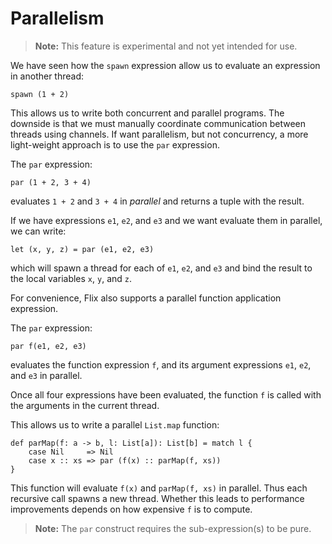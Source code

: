 # Parallelism

> **Note:** This feature is experimental and not yet intended for use.

We have seen how the `spawn` expression allow us to evaluate an expression in another thread:

```flix
spawn (1 + 2)
```

This allows us to write both concurrent and parallel programs. 
The downside is that we must manually coordinate communication between threads using channels. 
If want parallelism, but not concurrency, a more light-weight approach is to use the `par` expression.

The `par` expression:

```flix
par (1 + 2, 3 + 4)
```

evaluates `1 + 2` and `3 + 4` in *parallel* and returns a tuple with the result. 

If we have expressions `e1`, `e2`, and `e3` and we want evaluate them in parallel, we can write:

```flix
let (x, y, z) = par (e1, e2, e3)
```

which will spawn a thread for each of `e1`, `e2`, and `e3` and bind the result to the local variables `x`, `y`, and `z`.

For convenience, Flix also supports a parallel function application expression.

The `par` expression:

```flix
par f(e1, e2, e3)
```

evaluates the function expression `f`, and its argument expressions `e1`, `e2`, and `e3` in parallel.

Once all four expressions have been evaluated, the function `f` is called with the arguments in the current thread.

This allows us to write a parallel `List.map` function:

```flix
def parMap(f: a -> b, l: List[a]): List[b] = match l {
    case Nil     => Nil
    case x :: xs => par (f(x) :: parMap(f, xs))
}
```

This function will evaluate `f(x)` and `parMap(f, xs)` in parallel. Thus each recursive call spawns a new thread.
Whether this leads to performance improvements depends on how expensive `f` is to compute.

> **Note:** The `par` construct requires the sub-expression(s) to be pure.
